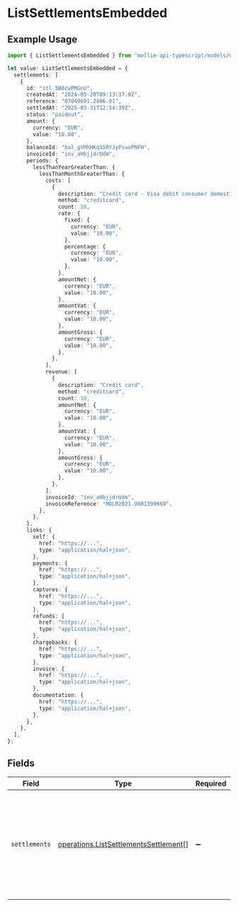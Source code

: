 # ListSettlementsEmbedded

## Example Usage

```typescript
import { ListSettlementsEmbedded } from "mollie-api-typescript/models/operations";

let value: ListSettlementsEmbedded = {
  settlements: [
    {
      id: "stl_5B8cwPMGnU",
      createdAt: "2024-03-20T09:13:37.0Z",
      reference: "07049691.2406.01",
      settledAt: "2025-03-31T12:54:39Z",
      status: "paidout",
      amount: {
        currency: "EUR",
        value: "10.00",
      },
      balanceId: "bal_gVMhHKqSSRYJyPsuoPNFH",
      invoiceId: "inv_aHbjjdrUdm",
      periods: {
        lessThanYearGreaterThan: {
          lessThanMonthGreaterThan: {
            costs: [
              {
                description: "Credit card - Visa debit consumer domestic",
                method: "creditcard",
                count: 10,
                rate: {
                  fixed: {
                    currency: "EUR",
                    value: "10.00",
                  },
                  percentage: {
                    currency: "EUR",
                    value: "10.00",
                  },
                },
                amountNet: {
                  currency: "EUR",
                  value: "10.00",
                },
                amountVat: {
                  currency: "EUR",
                  value: "10.00",
                },
                amountGross: {
                  currency: "EUR",
                  value: "10.00",
                },
              },
            ],
            revenue: [
              {
                description: "Credit card",
                method: "creditcard",
                count: 10,
                amountNet: {
                  currency: "EUR",
                  value: "10.00",
                },
                amountVat: {
                  currency: "EUR",
                  value: "10.00",
                },
                amountGross: {
                  currency: "EUR",
                  value: "10.00",
                },
              },
            ],
            invoiceId: "inv_aHbjjdrUdm",
            invoiceReference: "MOLR2021.0001399669",
          },
        },
      },
      links: {
        self: {
          href: "https://...",
          type: "application/hal+json",
        },
        payments: {
          href: "https://...",
          type: "application/hal+json",
        },
        captures: {
          href: "https://...",
          type: "application/hal+json",
        },
        refunds: {
          href: "https://...",
          type: "application/hal+json",
        },
        chargebacks: {
          href: "https://...",
          type: "application/hal+json",
        },
        invoice: {
          href: "https://...",
          type: "application/hal+json",
        },
        documentation: {
          href: "https://...",
          type: "application/hal+json",
        },
      },
    },
  ],
};
```

## Fields

| Field                                                                                                                                                    | Type                                                                                                                                                     | Required                                                                                                                                                 | Description                                                                                                                                              |
| -------------------------------------------------------------------------------------------------------------------------------------------------------- | -------------------------------------------------------------------------------------------------------------------------------------------------------- | -------------------------------------------------------------------------------------------------------------------------------------------------------- | -------------------------------------------------------------------------------------------------------------------------------------------------------- |
| `settlements`                                                                                                                                            | [operations.ListSettlementsSettlement](../../models/operations/listsettlementssettlement.md)[]                                                           | :heavy_minus_sign:                                                                                                                                       | An array of settlement objects. For a complete reference<br/>of the settlement object, refer to the [Get settlement endpoint](get-settlement) documentation. |